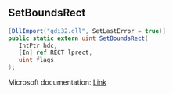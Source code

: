 ## SetBoundsRect

```csharp
[DllImport("gdi32.dll", SetLastError = true)]
public static extern uint SetBoundsRect(
   IntPtr hdc,
   [In] ref RECT lprect,
   uint flags
);
```

Microsoft documentation: [Link](https://docs.microsoft.com/en-us/windows/win32/api/wingdi/nf-wingdi-setboundsrect)
